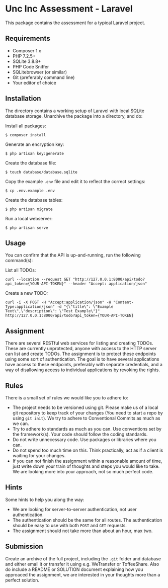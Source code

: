 # Unc Inc Assessment - Laravel

This package contains the assessment for a typical Laravel project.

## Requirements

- Composer 1.x
- PHP 7.2.5+
- SQLite 3.8.8+
- PHP Code Sniffer
- SQLitebrowser (or similar)
- Git (preferably command line)
- Your editor of choice

## Installation

The directory contains a working setup of Laravel with local SQLite database storage. Unarchive the package into a directory, and do:

Install all packages:
```
$ composer install
```

Generate an encryption key:
```
$ php artisan key:generate
```

Create the database file:
```
$ touch database/database.sqlite
```

Copy the example `.env` file and edit it to reflect the correct settings:
```
$ cp .env.example .env
```

Create the database tables:
```
$ php artisan migrate
```

Run a local webserver:
```
$ php artisan serve
```

## Usage

You can confirm that the API is up-and-running, run the following command(s):

List all TODOs:
```
curl --location --request GET "http://127.0.0.1:8000/api/todo?api_token={YOUR-API-TOKEN}" --header "Accept: application/json"
```

Create a new TODO:
```
curl -i -X POST -H "Accept:application/json" -H "Content-Type:application/json" -d "{\"title\": \"Example Text\",\"description\": \"Test Example\"}" http://127.0.0.1:8000/api/todo?api_token={YOUR-API-TOKEN}

```

## Assignment

There are several RESTful web services for listing and creating TODOs. These are currently unprotected, anyone with access to the HTTP server can list and create TODOs. The assignment is to protect these endpoints using some sort of authentication. The goal is to have several applications have access to these endpoints, preferably with separate credentials, and a way of disallowing access to individual applications by revoking the rights.

## Rules

There is a small set of rules we would like you to adhere to:

- The project needs to be versioned using git. Please make us of a local git repository to keep track of your changes (You need to start a repo by using `git init`). We try to adhere to Conventional Commits as much as we can.
- Try to adhere to standards as much as you can. Use conventions set by the framework(s). Your code should follow the coding standards.
- Do not write unnecessary code. Use packages or libraries where you can.
- Do not spend too much time on this. Think practically, act as if a client is waiting for your changes.
- If you can not finish the assignment within a reasonable amount of time, just write down your train of thoughts and steps you would like to take. We are looking more into your approach, not so much perfect code.

## Hints

Some hints to help you along the way:

- We are looking for server-to-server authentication, not user authentication.
- The authentication should be the same for all routes. The authentication should be easy to use with both `POST` and `GET` requests.
- The assignment should not take more than about an hour, max two.

## Submission

Create an archive of the full project, including the `.git` folder and database and either email it or transfer it using e.g. WeTransfer or ToffeeShare.
Also do include a README or SOLUTION document explaining how you approaced the assignment, we are interested in your thoughts more than a perfect solution. 

